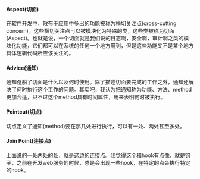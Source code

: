 #### Aspect(切面)
在软件开发中，散布于应用中多出的功能被称为横切关注点(cross-cutting concern)。这些横切关注点可以被模块化为特殊的类，这些类被称为切面(Aspect)。也就是说，一个切面就是我们说的日志啊，安全啊，审计啊之类的模块化功能，它们都可以在系统的任何一个地方用到，但是这些功能又不是某个地方具体逻辑代码所应该关注的。

#### Advice(通知)
通知趸船了切面是什么以及何时使用。除了描述切面要完成的工作之外，通知还解决了何时执行这个工作的问题。其实吧，我认为把通知称为功能、方法、method更加合适，只不过这个method具有时间属性，用来表明何时被执行。

#### Pointcut(切点)
切点定义了通知(method)要在那几处进行执行，可以有一处、两处甚至多处。

#### Join Point(连接点)
上面说的一处两处的处，就是这边的连接点。我觉得这个和hook有点像，就是钩子，之前在开发web服务的时候，总是会出现一些hook，在特定的点会执行特定的hook。
